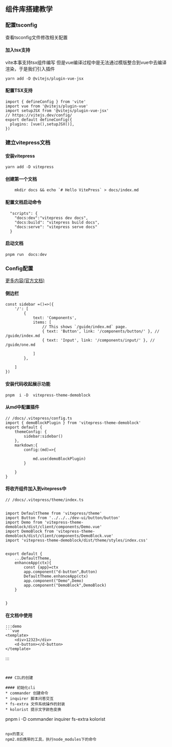 



## 组件库搭建教学
### 配置tsconfig
查看tsconfig文件修改相关配置

#### 加入tsx支持
vite本事支持tsx组件编写 但是vue编译过程中是无法通过模版整合到vue中去编译渲染，于是我们引入插件
```
yarn add -D @vitejs/plugin-vue-jsx
```
#### 配置TSX支持
```
import { defineConfig } from 'vite'
import vue from '@vitejs/plugin-vue'
import setupJSX from '@vitejs/plugin-vue-jsx'
// https://vitejs.dev/config/
export default defineConfig({
  plugins: [vue(),setupJSX()],
})

```

### 建立vitepress文档

#### 安装vitepress

```
yarn add -D vitepress
```
#### 创建第一个文档
```
    mkdir docs && echo `# Hello VitePress` > docs/index.md 
```

#### 配置文档启动命令
```
  "scripts": {
    "docs:dev":"vitepress dev docs",
    "docs:build": "vitepress build docs",
    "docs:serve": "vitepress serve docs"
  }
```
#### 启动文档

```
pnpm run  docs:dev
```

#### 

### Config配置
[更多内容(官方文档)](https://vitepress.vuejs.org/guide/theme-sidebar)

####  侧边栏
```
const sidebar =()=>({
    '/': [
        {
            text: 'Components',
            items: [
                // This shows `/guide/index.md` page.
                { text: 'Button', link: '/components/button/' }, // /guide/index.md
                { text: 'Input', link: '/components/input/' }, // /guide/one.md

            ]
        },

    ]
})

```
#### 安装代码收起展示功能
```
pnpm  i -D  vitepress-theme-demoblock

```
#### 从md中配置插件
```
// /docs/.vitepress/config.ts
import { demoBlockPlugin } from 'vitepress-theme-demoblock'
export default {
    themeConfig: {
        sidebar:sidebar()
    },
    markdown:{
        config:(md)=>{
    
            md.use(demoBlockPlugin)
        }

    }
}
```
#### 将收齐组件加入到vitepress中
```
// /docs/.vitepress/theme/index.ts


import DefaultTheme from 'vitepress/theme'
import Button from '../../../dev-ui/button/button'
import Demo from 'vitepress-theme-demoblock/dist/client/components/Demo.vue'
import DemoBlock from 'vitepress-theme-demoblock/dist/client/components/DemoBlock.vue'
import 'vitepress-theme-demoblock/dist/theme/styles/index.css'


export default {
    ...DefaultTheme,
    enhanceApp(ctx){
        const {app}=ctx
        app.component("d-button",Button)
        DefaultTheme.enhanceApp(ctx)
        app.component("Demo",Demo)
        app.component("DemoBlock",DemoBlock)
    }

 
}

```
#### 在文档中使用
```
:::demo 
```vue  
<template>
    <div>12323</div>
    <d-button></d-button>
</template>
```
:::
```


### CIL的创建

#### 初始化cli
* commander 创建命令
* inquirer 脚本问答交互
* fs-extra 文件系统操作的封装
* kolorist 提示文字颜色变换

```  
 pnpm i -D commander inquirer fs-extra kolorist
```

npx的意义
npm2.0后携带的工具，执行node_modules下的命令

